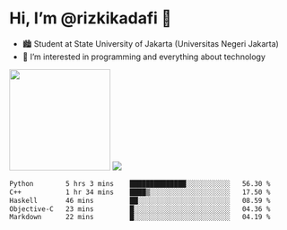 # Hi, I’m @rizkikadafi 👋
- 🏙 Student at State University of Jakarta (Universitas Negeri Jakarta)
- 👀 I’m interested in programming and everything about technology
<img height="180em" src="https://github-readme-stats.vercel.app/api?username=rizkikadafi&show_icons=true&hide_border=true&&count_private=true&include_all_commits=true" />
<img src="https://github-readme-stats.vercel.app/api/top-langs/?username=rizkikadafi&show_icons=true&hide_border=true&&count_private=true&include_all_commits=true" />

<!--START_SECTION:waka-->

```txt
Python        5 hrs 3 mins    ██████████████░░░░░░░░░░░   56.30 %
C++           1 hr 34 mins    ████▒░░░░░░░░░░░░░░░░░░░░   17.50 %
Haskell       46 mins         ██░░░░░░░░░░░░░░░░░░░░░░░   08.59 %
Objective-C   23 mins         █░░░░░░░░░░░░░░░░░░░░░░░░   04.36 %
Markdown      22 mins         █░░░░░░░░░░░░░░░░░░░░░░░░   04.19 %
```

<!--END_SECTION:waka-->

<!---
rizkikadafi/rizkikadafi is a ✨ special ✨ repository because its `README.md` (this file) appears on your GitHub profile.
You can click the Preview link to take a look at your changes.
--->
